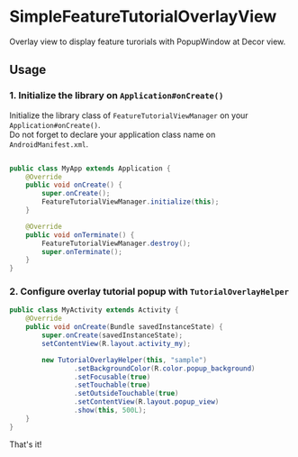 # SimpleFeatureTutorialOverlayView

Overlay view to display feature turorials with PopupWindow at Decor view.

## Usage

### 1. Initialize the library on `Application#onCreate()`

Initialize the library class of `FeatureTutorialViewManager` on your `Application#onCreate()`.  
Do not forget to declare your application class name on `AndroidManifest.xml`.

```java

public class MyApp extends Application {
    @Override
    public void onCreate() {
        super.onCreate();
        FeatureTutorialViewManager.initialize(this);
    }

    @Override
    public void onTerminate() {
        FeatureTutorialViewManager.destroy();
        super.onTerminate();
    }
}
```

### 2. Configure overlay tutorial popup with `TutorialOverlayHelper`

```java
public class MyActivity extends Activity {
    @Override
    public void onCreate(Bundle savedInstanceState) {
        super.onCreate(savedInstanceState);
        setContentView(R.layout.activity_my);

        new TutorialOverlayHelper(this, "sample")
                .setBackgroundColor(R.color.popup_background)
                .setFocusable(true)
                .setTouchable(true)
                .setOutsideTouchable(true)
                .setContentView(R.layout.popup_view)
                .show(this, 500L);
    }
}
```

That's it!
